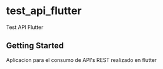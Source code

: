# test_api_flutter

Test API Flutter

## Getting Started

Aplicacion para el consumo de API's REST realizado en flutter